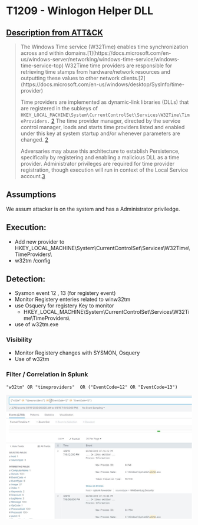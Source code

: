 # T1209 - Winlogon Helper DLL
## [Description from ATT&CK](https://attack.mitre.org/wiki/Technique/T1209)
<blockquote>
The Windows Time service (W32Time) enables time synchronization across and within domains.[1](https://docs.microsoft.com/en-us/windows-server/networking/windows-time-service/windows-time-service-top) W32Time time providers are responsible for retrieving time stamps from hardware/network resources and outputting these values to other network clients.[2](https://docs.microsoft.com/en-us/windows/desktop/SysInfo/time-provider)

Time providers are implemented as dynamic-link libraries (DLLs) that are registered in the subkeys of <code>HKEY_LOCAL_MACHINE\System\CurrentControlSet\Services\W32Time\TimeProviders\.</code> [2](https://docs.microsoft.com/en-us/windows/desktop/SysInfo/time-provider) The time provider manager, directed by the service control manager, loads and starts time providers listed and enabled under this key at system startup and/or whenever parameters are changed. [2](https://docs.microsoft.com/en-us/windows/desktop/SysInfo/time-provider)

Adversaries may abuse this architecture to establish Persistence, specifically by registering and enabling a malicious DLL as a time provider. Administrator privileges are required for time provider registration, though execution will run in context of the Local Service account.[3](https://github.com/scottlundgren/w32time)
</blockquote>
  
## Assumptions
We assum attacker is on the system and has a Administrator priviledge.

## Execution:
* Add new provider to HKEY_LOCAL_MACHINE\System\CurrentControlSet\Services\W32Time\TimeProviders\
* w32tm /config 

## Detection:
* Sysmon event 12 , 13 (for registery event)
* Monitor Registery enteries related to winw32tm
* use Osquery for registery Key to monitor
  * HKEY_LOCAL_MACHINE\System\CurrentControlSet\Services\W32Time\TimeProviders\
* use of w32tm.exe 


### Visibility
* Monitor Registery changes with SYSMON, Osquery
* Use of w32tm

### Filter / Correlation in Splunk

```
"w32tm" OR "timeproviders"  OR ("EventCode=12" OR "EventCode=13")
```
![Splunk Detection](https://github.com/avaplex/dpi911/blob/master/images/T1209.JPG)
